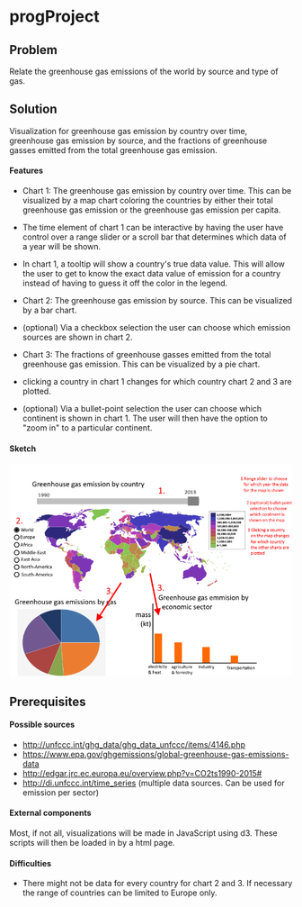 # progProject

## Problem
Relate the greenhouse gas emissions of the world by source and type of gas.

## Solution
Visualization for greenhouse gas emission by country over time, greenhouse gas
emission by source, and the fractions of greenhouse gasses emitted from the
total greenhouse gas emission.

#### Features
- Chart 1: The greenhouse gas emission by country over time. This can be
visualized by a map chart coloring the countries by either their
total greenhouse gas emission or the greenhouse gas emission per capita.

- The time element of chart 1 can be interactive by having the user have control
over a range slider or a scroll bar that determines which data of a year will be
shown.

- In chart 1, a tooltip will show a country's true data value. This will allow
the user to get to know the exact data value of emission for a country instead
of having to guess it off the color in the legend.

- Chart 2: The greenhouse gas emission by source.
This can be visualized by a bar chart.

- (optional) Via a checkbox selection the user can choose which emission
sources are shown in chart 2.

- Chart 3: The fractions of greenhouse gasses emitted from the total greenhouse
gas emission. This can be visualized by a pie chart.

- clicking a country in chart 1 changes for which country chart 2 and 3
are plotted.

- (optional) Via a bullet-point selection the user can choose which continent
is shown in chart 1. The user will then have the option to "zoom in" to
a particular continent.

#### Sketch
![](doc/ideaSketch.png)

## Prerequisites
#### Possible sources
- http://unfccc.int/ghg_data/ghg_data_unfccc/items/4146.php
- https://www.epa.gov/ghgemissions/global-greenhouse-gas-emissions-data
- http://edgar.jrc.ec.europa.eu/overview.php?v=CO2ts1990-2015#
- http://di.unfccc.int/time_series
 (multiple data sources. Can be used for emission per sector)

#### External components
Most, if not all, visualizations will be made in JavaScript using d3. These
scripts will then be loaded in by a html page.

#### Difficulties
- There might not be data for every country for chart 2 and 3. If necessary
the range of countries can be limited to Europe only.
